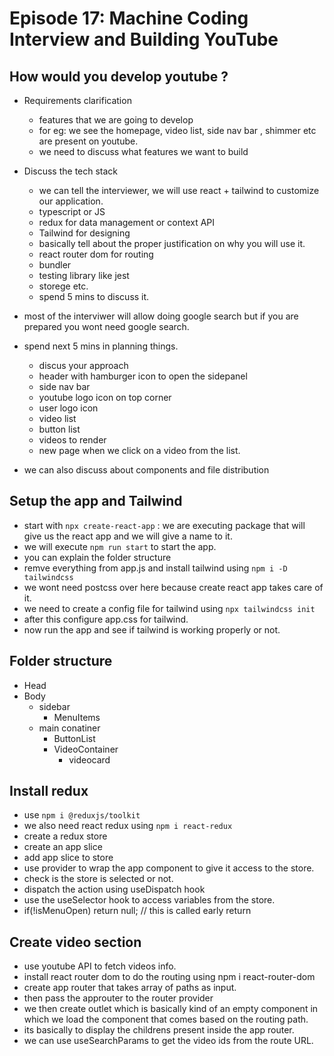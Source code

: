 # Episode 17: Machine Coding Interview and Building YouTube

## How would you develop youtube ?

- Requirements clarification
    - features that we are going to develop
    - for eg: we see the homepage, video list, side nav bar , shimmer etc are present on youtube.
    - we need to discuss what features we want to build

- Discuss the tech stack
    - we can tell the interviewer,  we will use react + tailwind to customize our application.
    - typescript or JS
    - redux for data management or context API
    - Tailwind for designing
    - basically tell about the proper justification on why you will use it.
    - react router dom for routing
    - bundler
    - testing library like jest
    - storege etc.
    - spend 5 mins to discuss it.

- most of the interviwer will allow doing google search but if you are prepared you wont need google search.

- spend next 5 mins in planning things.
    - discus your approach
    - header with hamburger icon to open the sidepanel
    - side nav bar
    - youtube logo icon on top corner
    - user logo icon
    - video list
    - button list
    - videos to render
    - new page when we click on a video from the list.

- we can also discuss about components and file distribution

## Setup the app and Tailwind

- start with `npx create-react-app` : we are executing package that will give us the react app and we will give a name to it.
- we will execute `npm run start` to start the app.
- you can explain the folder structure
- remve everything from app.js and install tailwind using `npm i -D tailwindcss`
- we wont need postcss over here because create react app takes care of it.
- we need to create a config file for tailwind using `npx tailwindcss init`
- after this configure app.css for tailwind.
- now run the app and see if tailwind is working properly or not.

## Folder structure

- Head
- Body
    - sidebar
        - MenuItems
    - main conatiner
        - ButtonList
        - VideoContainer
            - videocard

## Install redux

- use `npm i @reduxjs/toolkit`
- we also need react redux using `npm i react-redux`
- create a redux store
- create an app slice
- add app slice to store
- use provider to wrap the app component to give it access to the store.
- check is the store is selected or not.
- dispatch the action using useDispatch hook
- use the useSelector hook to access variables from the store.
- if(!isMenuOpen) return null; // this is called early return

## Create video section

- use youtube API to fetch videos info.
- install react router dom to do the routing using npm i react-router-dom
- create app router that takes array of paths as input.
- then pass the approuter to the router provider
- we then create outlet which is basically kind of an empty component in which we load the component that comes based on the routing path.
- its basically to display the childrens present inside the app router.
- we can use useSearchParams to get the video ids from the route URL.

